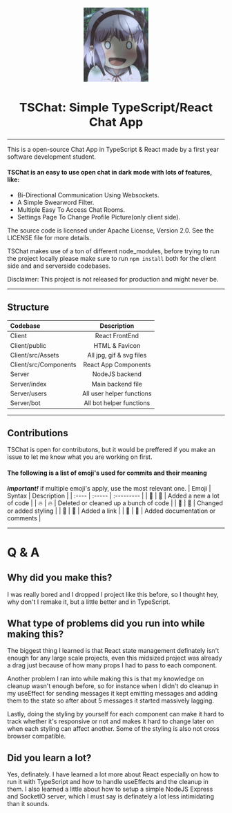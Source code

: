 <p align="center">
  <img src="client/src/Assets/ProfilePictures/ProfileImg04.gif" width="150"  alt="DogeHouse logo" />
</p>
<h2 align="center" style="font-size:27.5px" font><b>TSChat: Simple TypeScript/React Chat App</b></h2>

---

This is a open-source Chat App in TypeScript & React made by a first year software development student.

#### **TSChat is an easy to use open chat in dark mode with lots of features, like:**
* Bi-Directional Communication Using Websockets.
* A Simple Swearword Filter.
* Multiple Easy To Access Chat Rooms.
* Settings Page To Change Profile Picture(only client side).

The source code is licensed under Apache License, Version 2.0. See the LICENSE file for more details.

TSChat makes use of a ton of different node_modules, before trying to run the project locally please make sure to run `npm install` both for the client side and and serverside codebases. 

Disclaimer: This project is not released for production and might never be.

---
## Structure
| Codebase              |         Description       |
|:----------            | :------------------------:|
| Client                | React FrontEnd            |
| Client/public         | HTML & Favicon            |
| Client/src/Assets     | All jpg, gif & svg files  |
| Client/src/Components | React App Components      |
| Server                | NodeJS backend            |
| Server/index          | Main backend file         |
| Server/users          | All user helper functions |
| Server/bot            | All bot helper functions  |

---
## Contributions
TSChat is open for contributons, but it would be preffered if you make an issue to let me know what you are working on first.

#### **The following is a list of emoji's used for commits and their meaning**
***important!***  if multiple emoji's apply, use the most relevant one.
| Emoji | Syntax           | Description                           |
| :---- | :-----           | :---------                            |
| 💙    | :blue_heart:     | Added a new a lot of code             |
| 🔥    | :fire:           | Deleted or cleaned up a bunch of code |
| 🎨    | :art:            | Changed or added styling              | 
| 🔎    | :mag_right:      | Added a link                          |
| 📝    | :memo:           | Added documentation or comments       |

---
# Q & A
## Why did you make this?
I was really bored and I dropped I project like this before, so I thought hey, why don't I remake it, but a little better and in TypeScript.

## What type of problems did you run into while making this?
The biggest thing I learned is that React state management definately isn't enough for any large scale projects, even this midsized project was already a drag just because of how many props I had to pass to each component.

Another problem I ran into while making this is that my knowledge on cleanup wasn't enough before, so for instance when I didn't do cleanup in my useEffect for sending messages it kept emitting messages and adding them to the state so after about 5 messages it started massively lagging.

Lastly, doing the styling by yourself for each component can make it hard to track whether it's responsive or not and makes it hard to change later on when each styling can affect another. Some of the styling is also not cross browser compatible.

## Did you learn a lot?
Yes, definately. I have learned a lot more about React especially on how to run it with TypeScript and how to handle useEffects and the cleanup in them.
I also learned a little about how to setup a simple NodeJS Express and SocketIO server, which I must say is definately a lot less intimidating than it sounds.